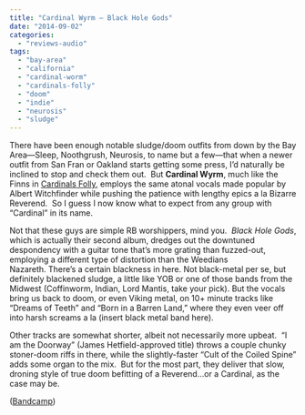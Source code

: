 ```yaml
---
title: "Cardinal Wyrm – Black Hole Gods"
date: "2014-09-02"
categories: 
  - "reviews-audio"
tags: 
  - "bay-area"
  - "california"
  - "cardinal-worm"
  - "cardinals-folly"
  - "doom"
  - "indie"
  - "neurosis"
  - "sludge"
---
```


There have been enough notable sludge/doom outfits from down by the Bay Area—Sleep, Noothgrush, Neurosis, to name but a few—that when a newer outfit from San Fran or Oakland starts getting some press, I’d naturally be inclined to stop and check them out.  But **Cardinal Wyrm**, much like the Finns in [Cardinals Folly](https://hellbound.ca/2014/07/cardinals-folly-cult-continues/), employs the same atonal vocals made popular by Albert Witchfinder while pushing the patience with lengthy epics a la Bizarre Reverend.  So I guess I now know what to expect from any group with “Cardinal” in its name.

Not that these guys are simple RB worshippers, mind you.  _Black Hole Gods_, which is actually their second album, dredges out the downtuned despondency with a guitar tone that’s more grating than fuzzed-out, employing a different type of distortion than the Weedians Nazareth. There’s a certain blackness in here. Not black-metal per se, but definitely blackened sludge, a little like YOB or one of those bands from the Midwest (Coffinworm, Indian, Lord Mantis, take your pick). But the vocals bring us back to doom, or even Viking metal, on 10+ minute tracks like “Dreams of Teeth” and “Born in a Barren Land,” where they even veer off into harsh screams a la (insert black metal band here).

Other tracks are somewhat shorter, albeit not necessarily more upbeat.  “I am the Doorway” (James Hetfield-approved title) throws a couple chunky stoner-doom riffs in there, while the slightly-faster “Cult of the Coiled Spine” adds some organ to the mix.  But for the most part, they deliver that slow, droning style of true doom befitting of a Reverend…or a Cardinal, as the case may be.

([Bandcamp](http://cardinalwyrm.bandcamp.com/album/black-hole-gods))

